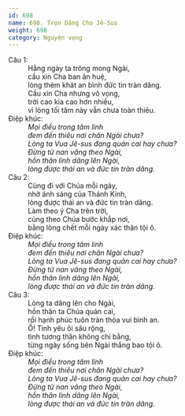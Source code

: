 ```yaml
---
id: 698
name: 698. Trọn Dâng Cho Jê-Sus
weight: 698
category: Nguyện vọng
---
```

<dl><dt>Câu 1:</dt><dd data-verse="1">Hằng ngày ta trông mong Ngài, <br/>cầu xin Cha ban ân huệ, <br/>lòng thèm khát an bình đức tin tràn dâng. <br/>Cầu xin Cha nhưng vô vọng, <br/>trời cao kia cao hơn nhiều, <br/>vì lòng tối tăm này vẫn chưa toàn thiêu. </dd><dt>Điệp khúc:</dt><dd data-chorus="1"><em>Mọi điều trong tâm linh <br/>đem đến thiêu nơi chân Ngài chưa? <br/>Lòng ta Vua Jê-sus đang quản cai hay chưa? <br/>Đừng từ nan vâng theo Ngài, <br/>hồn thân linh dâng lên Ngài, <br/>lòng được thái an và đức tin tràn dâng. </em></dd><dt>Câu 2:</dt><dd data-verse="2">Cùng đi với Chúa mỗi ngày, <br/>nhờ ánh sáng của Thánh Kinh, <br/>lòng được thái an và đức tin tràn dâng. <br/>Làm theo ý Cha trên trời, <br/>cùng theo Chúa bước khắp nơi, <br/>bằng lòng chết mỗi ngày xác thân tội ô. </dd><dt>Điệp khúc:</dt><dd data-chorus="1"><em>Mọi điều trong tâm linh <br/>đem đến thiêu nơi chân Ngài chưa? <br/>Lòng ta Vua Jê-sus đang quản cai hay chưa? <br/>Đừng từ nan vâng theo Ngài, <br/>hồn thân linh dâng lên Ngài, <br/>lòng được thái an và đức tin tràn dâng. </em></dd><dt>Câu 3:</dt><dd data-verse="3">Lòng ta dâng lên cho Ngài, <br/>hồn thân ta Chúa quản cai, <br/>rồi hạnh phúc tuôn tràn thỏa vui bình an. <br/>Ồ! Tình yêu ôi sâu rộng, <br/>tình tương thân không chi bằng, <br/>từng ngày sống bên Ngài thắng bao tội ô. </dd><dt>Điệp khúc:</dt><dd data-chorus="1"><em>Mọi điều trong tâm linh <br/>đem đến thiêu nơi chân Ngài chưa? <br/>Lòng ta Vua Jê-sus đang quản cai hay chưa? <br/>Đừng từ nan vâng theo Ngài, <br/>hồn thân linh dâng lên Ngài, <br/>lòng được thái an và đức tin tràn dâng. </em></dd></dl>
